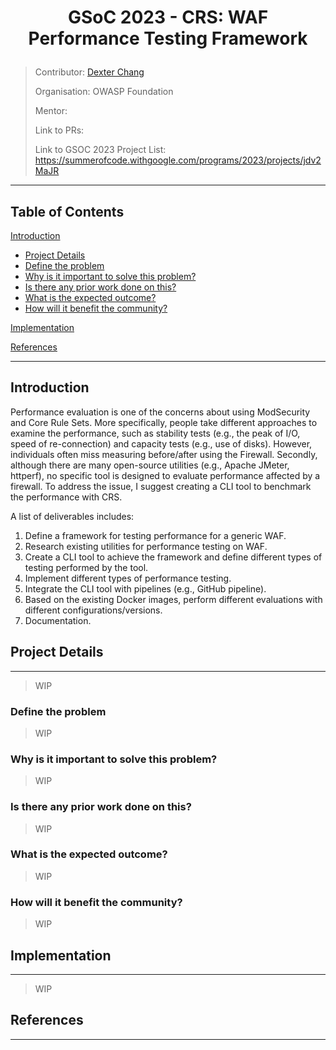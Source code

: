 <h1><p style="text-align: center;">
GSoC 2023 - CRS: WAF Performance Testing Framework
</p></h1>

> Contributor: [Dexter Chang]()
>
> Organisation: OWASP Foundation
>
> Mentor: 
>
> Link to PRs:
>
> Link to GSOC 2023 Project List: https://summerofcode.withgoogle.com/programs/2023/projects/jdv2MaJR

---

## Table of Contents

[Introduction](#introduction)
- [Project Details](#project-details)
- [Define the problem](#define-the-problem)
- [Why is it important to solve this problem?](#why-is-it-important-to-solve-this-problem)
- [Is there any prior work done on this?](#is-there-any-prior-work-done-on-this)
- [What is the expected outcome?](#what-is-the-expected-outcome?)
- [How will it benefit the community?](#how-will-it-benefit-the-community?)

[Implementation](#implementation)

[References](#references)

---

## Introduction

Performance evaluation is one of the concerns about using ModSecurity and Core Rule Sets. More specifically, people take different approaches to examine the performance, such as stability tests (e.g., the peak of I/O, speed of re-connection) and capacity tests (e.g., use of disks).
However, individuals often miss measuring before/after using the Firewall. Secondly, although there are many open-source utilities (e.g., Apache JMeter, httperf), no specific tool is designed to evaluate performance affected by a firewall. To address the issue, I suggest creating a CLI tool to benchmark the performance with CRS. 

A list of deliverables includes: 
1. Define a framework for testing performance for a generic WAF.
2. Research existing utilities for performance testing on WAF.
3. Create a CLI tool to achieve the framework and define different types of testing performed by the tool. 
4. Implement different types of performance testing. 
5. Integrate the CLI tool with pipelines (e.g., GitHub pipeline).
6. Based on the existing Docker images, perform different evaluations with different configurations/versions.
7. Documentation.

## Project Details

---

> WIP

### Define the problem

> WIP

### Why is it important to solve this problem?

> WIP

### Is there any prior work done on this?

> WIP

### What is the expected outcome?

> WIP

### How will it benefit the community?

> WIP

## Implementation

---

> WIP

## References

---